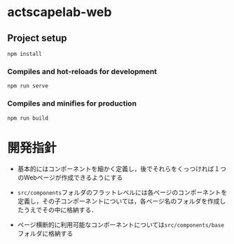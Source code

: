 # actscapelab-web

## Project setup
```
npm install
```

### Compiles and hot-reloads for development
```
npm run serve
```

### Compiles and minifies for production
```
npm run build
```


# 開発指針

- 基本的にはコンポーネントを細かく定義し，後でそれらをくっつければ１つのWebページが作成できるようにする

- `src/components`フォルダのフラットレベルには各ページのコンポーネントを定義し，その子コンポーネントについては，各ページ名のフォルダを作成したうえでその中に格納する．

- ページ横断的に利用可能なコンポーネントについては`src/components/base`フォルダに格納する
